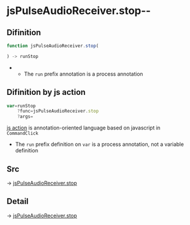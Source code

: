 # jsPulseAudioReceiver.stop--

## Difinition

```js.js
function jsPulseAudioReceiver.stop(

) -> runStop
```

- - The `run` prefix annotation is a process annotation


## Difinition by js action

```js.js
var=runStop
	?func=jsPulseAudioReceiver.stop
	?args=

```

[js action](#) is annotation-oriented language based on javascript in `CommandClick`

- The `run` prefix definition on `var` is a process annotation, not a variable definition

## Src

-> [jsPulseAudioReceiver.stop](https://github.com/puutaro/CommandClick/blob/master/app/src/main/java/com/puutaro/commandclick/fragment_lib/terminal_fragment/js_interface/JsPulseAudioReceiver.kt#L43)

## Detail

-> [jsPulseAudioReceiver.stop](https://github.com/puutaro/CommandClick/blob/master/md/developer/js_interface/details/JsPulseAudioReceiver/stop.md)
